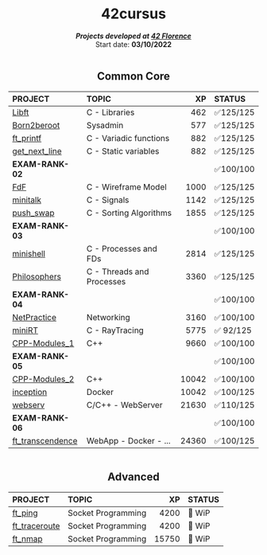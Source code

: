 <h1 align="center">
	42cursus
</h1>

<p align="center">
	<b><i>Projects developed at <a href="https://42firenze.it/">42 Florence </a></i></b><br>
	Start date: <b>03/10/2022</b><br>
</p>

<div  align="center" style="display:inline-block; width:100%;">

## Common Core
|PROJECT							                                                                              |TOPIC      				|XP        |STATUS	    |
|:--								                                                                              |:--					    |--:       |:--		    |
|[Libft](https://github.com/kichkiro/libft/tree/50e8635d7d4be7ae814e7b5ff6ec5f1b0c1e6fab)                         |C - Libraries			|462       | ✅125/125 |
|[Born2beroot](https://github.com/kichkiro/Born2beroot/tree/2c9021cd8b183e840ad478efdd0a8dfbbd4a665a)             |Sysadmin				    |577       | ✅125/125 |	
|[ft_printf](https://github.com/kichkiro/ft_printf/tree/bb9ba478eedf842fefa53bf93f9fe867533e7f39)                 |C - Variadic functions	|882       | ✅125/125 |
|[get_next_line](https://github.com/kichkiro/get_next_line/tree/a81b4090828c042e9407f30b35bfb687c1a03771)         |C - Static variables		|882       | ✅125/125 |	
| __EXAM-RANK-02__                                                                                                |                         |          | ✅100/100 |
|[FdF](https://github.com/kichkiro/FdF/tree/a6dc9c8c811858c3b987cfe9ffa384934da3339c)			                  |C - Wireframe Model      |1000      | ✅125/125 |
|[minitalk](https://github.com/kichkiro/minitalk/tree/22a3a75abd11516d771c9f69fa487168111ac004)	                  |C - Signals				|1142      | ✅125/125 |
|[push_swap](https://github.com/kichkiro/push_swap/tree/260adb521805443bb25719220eab3ddd3f1a43a6)	              |C - Sorting Algorithms 	|1855      | ✅125/125 |
| __EXAM-RANK-03__                                                                                                |                         |          | ✅100/100 |
|[minishell](https://github.com/kichkiro/minishell/tree/602cbe96d6b9fc878bbad7913b23d2589e80398e)                 |C - Processes and FDs    |2814      | ✅125/125 |
|[Philosophers](https://github.com/kichkiro/Philosophers/tree/688549a8697bbadd6a6cf4443e05817a167363c9)		      |C - Threads and Processes|3360      | ✅125/125 |
| __EXAM-RANK-04__                                                                                                |                         |          | ✅100/100 |
|[NetPractice](https://github.com/kichkiro/NetPractice/tree/fdc264d43a381cbac4f58bc7aa53aa2128bc8ecc)		      |Networking 			    |3160      | ✅100/100 |
|[miniRT](https://github.com/kichkiro/miniRT/tree/8f569906b25f83cce8809d491fa84aba08626f95)                       |C - RayTracing           |5775      | ✅ 92/125 |
|[CPP-Modules_1](https://github.com/kichkiro/CPP_Modules/tree/4639cf742572ee18915dd7099ce1182dea310783)           |C++			            |9660      | ✅100/100 |
| __EXAM-RANK-05__                                                                                                |                         |          | ✅100/100 |
|[CPP-Modules_2](https://github.com/kichkiro/CPP_Modules/tree/4639cf742572ee18915dd7099ce1182dea310783)           |C++			            |10042     | ✅100/100 |
|[inception](https://github.com/kichkiro/Inception/tree/4f58115525c70477d7efff538d677512c96696cb)		          |Docker			        |10042     | ✅100/125 |
|[webserv](https://github.com/kichkiro/webserv/tree/ab0299ac897154d71dd0028ed67b83e1da22c3be)		              |C/C++ - WebServer  	    |21630     | ✅110/125 |
| __EXAM-RANK-06__                                                                                                |                         |          | ✅100/100 |
|[ft_transcendence](https://github.com/kichkiro/ft_transcendence/tree/d9331aec9ca09b579e309fb3211c2b115fa5438c)   |WebApp - Docker - ...    |24360     | ✅100/125 |

</div>

<div align="center" style="display:inline-block; width:100%;">

## Advanced

|PROJECT	                      								                                                  |TOPIC      				|XP        |STATUS	    |
|:--								                                                                              |:--					    |--:       |:--		    |
|[ft_ping](https://github.com/kichkiro/libft/tree/50e8635d7d4be7ae814e7b5ff6ec5f1b0c1e6fab)                       |Socket Programming		|4200      | 🚧 WiP    |
|[ft_traceroute]()																					              |Socket Programming       |4200      | 🚧 WiP    |	
|[ft_nmap]()																				                      |Socket Programming   	|15750     | 🚧 WiP    |

</div>
